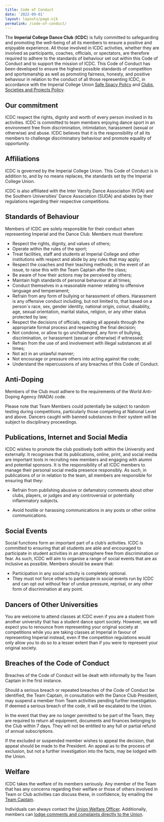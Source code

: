 ```yaml
---
title: Code of Conduct
date: '2022-09-01'
layout: layouts/page.njk
permalink: /code-of-conduct/
---
```


The **Imperial College Dance Club** (**ICDC**) is fully committed to
safeguarding and promoting the well-being of all its members to ensure a
positive and enjoyable experience. All those involved in ICDC
activities, whether they are involved as participants, coaches,
officials, or spectators, are therefore required to adhere to the
standards of behaviour set out within this Code of Conduct and to
support the mission of ICDC. This Code of Conduct has been developed to
ensure the highest possible standards of competition and sportsmanship
as well as promoting fairness, honesty, and positive behaviour in
relation to the conduct of all those representing ICDC, in accordance
with the Imperial College Union [Safe Spacy
Policy](https://www.imperialcollegeunion.org/your-union/policies/safe-space-policy)
and [Clubs, Societies and Projects
Policy](https://www.imperialcollegeunion.org/your-union/policies/clubs-societies-and-projects-policy).

## Our commitment

ICDC respect the rights, dignity and worth of every person involved in
its activities. ICDC is committed to team members enjoying dance sport
in an environment free from discrimination, intimidation, harassment
(sexual or otherwise) and abuse. ICDC believes that it is the
responsibility of all its members to challenge discriminatory behaviour
and promote equality of opportunity.

## Affiliations

ICDC is governed by the Imperial College Union. This Code of Conduct is
in addition to, and by no means replaces, the standards set by the
Imperial College Union.

ICDC is also affiliated with the Inter Varsity Dance Association (IVDA)
and the Southern Universities’ Dance Association (SUDA) and abides by
their regulations regarding their respective competitions.

## Standards of Behaviour

Members of ICDC are solely responsible for their conduct when
representing Imperial and the Dance Club. Members must therefore:

  - Respect the rights, dignity, and values of others;
  - Operate within the rules of the sport;
  - Treat facilities, staff and students at Imperial College and other
    institutions with respect and abide by any rules that may apply;
  - Respect the coaches and their teaching methods; in the event of an
    issue, to raise this with the Team Captain after the class;
  - Be aware of how their actions may be perceived by others;
  - Maintain high standards of personal behaviour at all times;
  - Conduct themselves in a reasonable manner relating to offensive
    language and temperament;
  - Refrain from any form of bullying or harassment of others.
    Harassment is any offensive conduct including, but not limited to,
    that based on a person\`s race, sex, gender identity, national
    origin, colour, disability, age, sexual orientation, marital status,
    religion, or any other status protected by law;
  - Respect the decisions of officials, making all appeals through the
    appropriate formal process and respecting the final decision;
  - Not condone, or allow to go unchallenged, any form of bullying,
    discrimination, or harassment (sexual or otherwise) if witnessed;
  - Refrain from the use of and involvement with illegal substances at
    all times;
  - Not act in an unlawful manner;
  - Not encourage or pressure others into acting against the code;
  - Understand the repercussions of any breaches of this Code of
    Conduct.

## Anti-Doping

Members of the Club must adhere to the requirements of the World
Anti-Doping Agency (WADA) code.

Please note that Team Members could potentially be subject to random
testing during competitions, particularly those competing at National
Level and above. Dancers caught with banned substances in their system
will be subject to disciplinary proceedings.

## Publications, Internet and Social Media

ICDC wishes to promote the club positively both within the University
and externally. It recognises that its publications, online, print, and
social media are important tools in recruiting new members and engaging
with alumni and potential sponsors. It is the responsibility of all ICDC
members to manage their personal social media presence responsibly. As
such, in publications of or in relation to the team, all members are
responsible for ensuring that they:

  - Refrain from publishing abusive or defamatory comments about other
    clubs, players, or judges and any controversial or potentially
    inflammatory subjects.

<!-- end list -->

  - Avoid hostile or harassing communications in any posts or other
    online communications.

## Social Events

Social functions form an important part of a club’s activities. ICDC is
committed to ensuring that all students are able and encouraged to
participate in student activities in an atmosphere free from
discrimination or fear. As such, ICDC will aim to organise a range of
social events that are as inclusive as possible. Members should be aware
that:

  - Participation in any social activity is completely optional.
  - They must not force others to participate in social events run by
    ICDC and can opt out without fear of undue pressure, reprisal, or
    any other form of discrimination at any point.

## Dancers of Other Universities

You are welcome to attend classes at ICDC even if you are a student from
another university that has a student dance sport society. However, we
will expect you to renounce from representing your original society at
competitions while you are taking classes at Imperial in favour of
representing Imperial instead, even if the competition regulations would
only allow you to do so to a lesser extent than if you were to represent
your original society.

## Breaches of the Code of Conduct

Breaches of the Code of Conduct will be dealt with informally by the
Team Captain in the first instance.

Should a serious breach or repeated breaches of the Code of Conduct be
identified, the Team Captain, in consultation with the Dance Club
President, may suspend a member from Team activities pending further
investigation. If deemed a serious breach of the code, it will be
escalated to the Union.

In the event that they are no longer permitted to be part of the Team,
they are required to return all equipment, documents and finances
belonging to the Club within 7 days. They will not be entitled to any
full or partial refund of annual subscriptions.

If the excluded or suspended member wishes to appeal the decision, that
appeal should be made to the President. An appeal as to the process of
exclusion, but not a further investigation into the facts, may be lodged
with the Union.  

## Welfare

ICDC takes the welfare of its members seriously. Any member of the Team
that has any concerns regarding their welfare or those of others
involved in Team or Club activities can discuss these, in confidence, by
emailing the [Team Captain](mailto:dancecap@imperial.ac.uk).

Individuals can always contact the [Union Welfare
Officer](mailto:dpwelfare@imperial.ac.uk). Additionally, members can
[lodge comments and complaints directly to the
Union](https://www.imperialcollegeunion.org/about-us/contact-us/comments-complaints).
